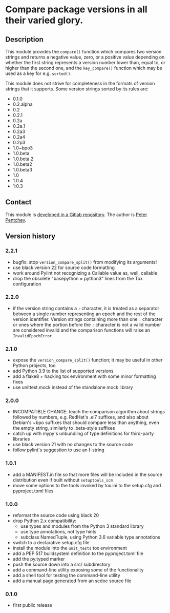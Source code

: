 # Compare package versions in all their varied glory.

## Description

This module provides the `compare()` function which compares two
version strings and returns a negative value, zero, or a positive
value depending on whether the first string represents a version
number lower than, equal to, or higher than the second one, and
the `key_compare()` function which may be used as a key for e.g.
`sorted()`.

This module does not strive for completeness in the formats of
version strings that it supports. Some version strings sorted by
its rules are:

- 0.1.0
- 0.2.alpha
- 0.2
- 0.2.1
- 0.2a
- 0.2a.1
- 0.2a3
- 0.2a4
- 0.2p3
- 1.0~bpo3
- 1.0.beta
- 1.0.beta.2
- 1.0.beta2
- 1.0.beta3
- 1.0
- 1.0.4
- 1:0.3

## Contact

This module is [developed in a Gitlab repository][gitlab].
The author is [Peter Pentchev][roam].

## Version history

### 2.2.1

- bugfix: stop `version_compare_split()` from modifying its arguments!
- use black version 22 for source code formatting
- work around Pylint not recognizing a Callable value as, well, callable
- drop the obsolete "basepython = python3" lines from the Tox configuration

### 2.2.0

- if the version string contains a `:` character, it is treated as
  a separator between a single number representing an epoch and
  the rest of the version identifier. Version strings containing more
  than one `:` character or ones where the portion before the `:`
  character is not a valid number are considered invalid and
  the comparison functions will raise an `InvalidEpochError`

### 2.1.0

- expose the `version_compare_split()` function; it may be useful in
  other Python projects, too
- add Python 3.9 to the list of supported versions
- add a flake8 + hacking tox environment with some minor formatting
  fixes
- use unittest.mock instead of the standalone mock library

### 2.0.0

- INCOMPATIBLE CHANGE: teach the comparison algorithm about strings
  followed by numbers, e.g. RedHat's .el7 suffixes, and also about
  Debian's ~bpo suffixes that should compare less than anything, even
  the empty string, similarly to .beta-style suffixes
- catch up with mypy's unbundling of type definitions for third-party
  libraries
- use black version 21 with no changes to the source code
- follow pylint's suggestion to use an f-string

### 1.0.1

- add a MANIFEST.in file so that more files will be included in
  the source distribution even if built without `setuptools_scm`
- move some options to the tools invoked by tox.ini to the setup.cfg
  and pyproject.toml files

### 1.0.0

- reformat the source code using black 20
- drop Python 2.x compatibility:
  - use types and modules from the Python 3 standard library
  - use type annotations, not type hints
  - subclass NamedTuple, using Python 3.6 variable type annotations
- switch to a declarative setup.cfg file
- install the module into the `unit_tests` tox environment
- add a PEP 517 buildsystem definition to the pyproject.toml file
- add the py.typed marker
- push the source down into a src/ subdirectory
- add a command-line utility exposing some of the functionality
- add a shell tool for testing the command-line utility
- add a manual page generated from an scdoc source file

### 0.1.0

- first public release

[gitlab]: https://gitlab.com/ppentchev/python-trivver
[git]: https://gitlab.com/ppentchev/python-trivver.git
[roam]: mailto:roam@ringlet.net
